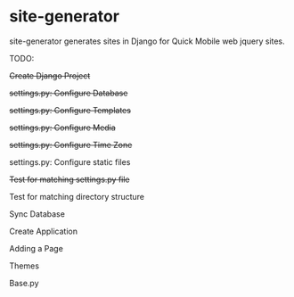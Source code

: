site-generator
==============

site-generator generates sites in Django for Quick Mobile web jquery sites. 

TODO:

~~Create Django Project~~

~~settings.py: Configure Database~~

~~settings.py: Configure Templates~~

~~settings.py: Configure Media~~

~~settings.py: Configure Time Zone~~

settings.py: Configure static files

~~Test for matching settings.py file~~

Test for matching directory structure

Sync Database 

Create Application

Adding a Page

Themes

Base.py	
